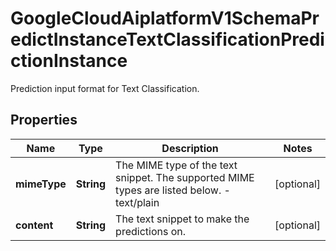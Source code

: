 

# GoogleCloudAiplatformV1SchemaPredictInstanceTextClassificationPredictionInstance

Prediction input format for Text Classification.

## Properties

| Name | Type | Description | Notes |
|------------ | ------------- | ------------- | -------------|
|**mimeType** | **String** | The MIME type of the text snippet. The supported MIME types are listed below. - text/plain |  [optional] |
|**content** | **String** | The text snippet to make the predictions on. |  [optional] |



